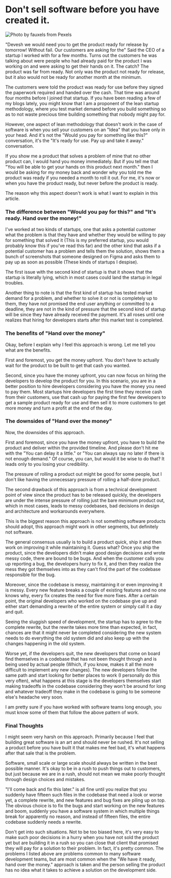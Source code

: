 # Don't sell software before you have created it.

![Photo by fauxels from Pexels](https://firebasestorage.googleapis.com/v0/b/devesh-blog-3fbfc.appspot.com/o/postimages%2Fdont_sell_software_before_creating_it%2Fprimaryimage.jpg?alt=media&token=a2103746-0278-4f1c-ac37-1fd30d9a5d3d)

"Devesh we would need you to get the product ready for release by tomorrow! Without fail. Our customers are asking for the" Said the CEO of a startup I worked with for a few months. Turns out the customers he was talking about were people who had already paid for the product I was working on and were asking to get their hands on it. The catch? The product was far from ready. Not only was the product not ready for release, but it also would not be ready for another month at the minimum.

The customers were told the product was ready for use before they signed the paperwork required and handed over the cash. That time was around four months before I joined that startup. If you have been reading a few of my blogs lately, you might know that I am a proponent of the lean startup methodology, where you test market demand before you build something so as to not waste precious time building something that nobody might pay for.

However, one aspect of lean methodology that doesn't work in the case of software is when you sell your customers on an "Idea" that you have only in your head. And it's not the "Would you pay for something like this?" conversation, it's the "It's ready for use. Pay up and take it away." conversation.

If you show me a product that solves a problem of mine that no other product can, I would hand you money immediately. But if you tell me that "You will be able to get your hands on this product next month." then I would be asking for my money back and wonder why you told me the product was ready if you needed a month to roll it out. For me, it's now or when you have the product ready, but never before the product is ready.

The reason why this aspect doesn't work is what I want to explain in this article.

### The difference between "Would you pay for this?" and "It's ready. Hand over the money!"

I've worked at two kinds of startups, one that asks a potential customer what the problem is that they have and whether they would be willing to pay for something that solved it (This is my preferred startup, you would probably know this if you've read this far) and the other kind that asks if a potential customer has a problem and tells them the solution, shows them a bunch of screenshots that someone designed on Figma and asks them to pay up as soon as possible (These kinds of startups I despise).

The first issue with the second kind of startup is that it shows that the startup is literally lying, which in most cases could land the startup in legal troubles.

Another thing to note is that the first kind of startup has tested market demand for a problem, and whether to solve it or not is completely up to them, they have not promised the end user anything or committed to a deadline, they are not in the kind of pressure that the second kind of startup will be since they have already received the payment. It's all roses until one realizes that hiring for developers starts after this market test is completed.

### The benefits of "Hand over the money"
Okay, before I explain why I feel this approach is wrong. Let me tell you what are the benefits.

First and foremost, you get the money upfront. You don't have to actually wait for the product to be built to get that cash you wanted.

Second, since you have the money upfront, you can now focus on hiring the developers to develop the product for you. In this scenario, you are in a better position to hire developers considering you have the money you need to pay them. Most startups hire developers the first time they receive cash from their customers, use that cash up for paying the first few developers to get a sample product ready for use and then sell it to more customers to get more money and turn a profit at the end of the day.

### The downsides of "Hand over the money"
Now, the downsides of this approach.

First and foremost, since you have the money upfront, you have to build the product and deliver within the provided timeline. And please don't hit me with the "You can delay it a little." or "You can always say no later if there is not enough demand." Of course, you can, but would it be wise to do that? It leads only to you losing your credibility. 

The pressure of rolling a product out might be good for some people, but I don't like having the unnecessary pressure of rolling a half-done product.

The second drawback of this approach is from a technical development point of view since the product has to be released quickly, the developers are under the intense pressure of rolling just the bare minimum product out, which in most cases, leads to messy codebases, bad decisions in design and architecture and workarounds everywhere.

This is the biggest reason this approach is not something software products should adopt, this approach might work in other segments, but definitely not software.

The general consensus usually is to build a product quick, ship it and then work on improving it while maintaining it. Guess what? Once you ship the product, since the developers didn't make good design decisions and wrote messy code, there are bound to be bugs. And when the customer calls you up reporting a bug, the developers hurry to fix it, and then they realize the mess they got themselves into as they can't find the part of the codebase responsible for the bug.

Moreover, since the codebase is messy, maintaining it or even improving it is messy. Every new feature breaks a couple of existing features and no one knows why, every fix creates the need for five more fixes. After a certain point, the original developers who worked on the codebase give up and either start demanding a rewrite of the entire system or simply call it a day and quit.

Seeing the sluggish speed of development, the startup has to agree to the complete rewrite, but the rewrite takes more time than expected, in fact, chances are that it might never be completed considering the new system needs to do everything the old system did and also keep up with the changes happening in the old system.

Worse yet, if the developers quit, the new developers that come on board find themselves in a codebase that has not been thought through and is being used by actual people (Which, if you know, makes it all the more difficult to implement any new changes). The new developers follow the same path and start looking for better places to work (I personally do this very often), what happens at this stage is the developers themselves start making tradeoffs in the codebase considering they won't be around for long and whatever tradeoff they make in the codebase is going to be someone else's headache very soon.

I am pretty sure if you have worked with software teams long enough, you must know some of them that follow the above pattern of work.

### Final Thoughts

I might seem very harsh on this approach. Primarily because I feel that building great software is an art and should never be rushed. It's not selling a product before you have built it that makes me feel bad, it's what happens after that sale that is the problem.

Software, small scale or large scale should always be written in the best possible manner. It's okay to be in a rush to push things out to customers, but just because we are in a rush, should not mean we make poorly thought through design choices and mistakes.

"I'll come back and fix this later." is all fine until you realize that you suddenly have fifteen such files in the codebase that need a look or worse yet, a complete rewrite, and new features and bug fixes are piling up on top. The obvious choice is to fix the bugs and start working on the new features and boom, suddenly you have a software system in which multiple things break for apparently no reason, and instead of fifteen files, the entire codebase suddenly needs a rewrite.

Don't get into such situations. Not to be too biased here, it's very easy to make such poor decisions in a hurry when you have not sold the product yet but are building it in a rush so you can close that client that promised they will pay for a solution to their problem. In fact, it's pretty common. The problems I listed above are problems common to many software development teams, but are most common when the "We have it ready, hand over the money." approach is taken and the person selling the product has no idea what it takes to achieve a solution on the development side.
